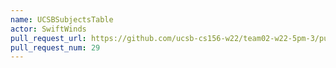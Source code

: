 ```yaml
---
name: UCSBSubjectsTable
actor: SwiftWinds
pull_request_url: https://github.com/ucsb-cs156-w22/team02-w22-5pm-3/pull/29
pull_request_num: 29
---
```

